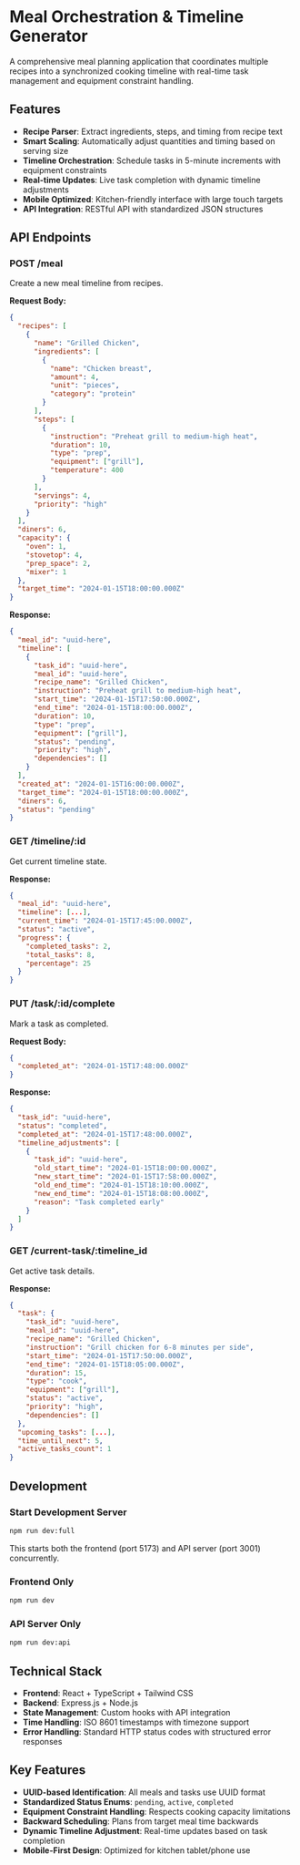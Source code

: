 # Meal Orchestration & Timeline Generator

A comprehensive meal planning application that coordinates multiple recipes into a synchronized cooking timeline with real-time task management and equipment constraint handling.

## Features

- **Recipe Parser**: Extract ingredients, steps, and timing from recipe text
- **Smart Scaling**: Automatically adjust quantities and timing based on serving size
- **Timeline Orchestration**: Schedule tasks in 5-minute increments with equipment constraints
- **Real-time Updates**: Live task completion with dynamic timeline adjustments
- **Mobile Optimized**: Kitchen-friendly interface with large touch targets
- **API Integration**: RESTful API with standardized JSON structures

## API Endpoints

### POST /meal
Create a new meal timeline from recipes.

**Request Body:**
```json
{
  "recipes": [
    {
      "name": "Grilled Chicken",
      "ingredients": [
        {
          "name": "Chicken breast",
          "amount": 4,
          "unit": "pieces",
          "category": "protein"
        }
      ],
      "steps": [
        {
          "instruction": "Preheat grill to medium-high heat",
          "duration": 10,
          "type": "prep",
          "equipment": ["grill"],
          "temperature": 400
        }
      ],
      "servings": 4,
      "priority": "high"
    }
  ],
  "diners": 6,
  "capacity": {
    "oven": 1,
    "stovetop": 4,
    "prep_space": 2,
    "mixer": 1
  },
  "target_time": "2024-01-15T18:00:00.000Z"
}
```

**Response:**
```json
{
  "meal_id": "uuid-here",
  "timeline": [
    {
      "task_id": "uuid-here",
      "meal_id": "uuid-here",
      "recipe_name": "Grilled Chicken",
      "instruction": "Preheat grill to medium-high heat",
      "start_time": "2024-01-15T17:50:00.000Z",
      "end_time": "2024-01-15T18:00:00.000Z",
      "duration": 10,
      "type": "prep",
      "equipment": ["grill"],
      "status": "pending",
      "priority": "high",
      "dependencies": []
    }
  ],
  "created_at": "2024-01-15T16:00:00.000Z",
  "target_time": "2024-01-15T18:00:00.000Z",
  "diners": 6,
  "status": "pending"
}
```

### GET /timeline/:id
Get current timeline state.

**Response:**
```json
{
  "meal_id": "uuid-here",
  "timeline": [...],
  "current_time": "2024-01-15T17:45:00.000Z",
  "status": "active",
  "progress": {
    "completed_tasks": 2,
    "total_tasks": 8,
    "percentage": 25
  }
}
```

### PUT /task/:id/complete
Mark a task as completed.

**Request Body:**
```json
{
  "completed_at": "2024-01-15T17:48:00.000Z"
}
```

**Response:**
```json
{
  "task_id": "uuid-here",
  "status": "completed",
  "completed_at": "2024-01-15T17:48:00.000Z",
  "timeline_adjustments": [
    {
      "task_id": "uuid-here",
      "old_start_time": "2024-01-15T18:00:00.000Z",
      "new_start_time": "2024-01-15T17:58:00.000Z",
      "old_end_time": "2024-01-15T18:10:00.000Z",
      "new_end_time": "2024-01-15T18:08:00.000Z",
      "reason": "Task completed early"
    }
  ]
}
```

### GET /current-task/:timeline_id
Get active task details.

**Response:**
```json
{
  "task": {
    "task_id": "uuid-here",
    "meal_id": "uuid-here",
    "recipe_name": "Grilled Chicken",
    "instruction": "Grill chicken for 6-8 minutes per side",
    "start_time": "2024-01-15T17:50:00.000Z",
    "end_time": "2024-01-15T18:05:00.000Z",
    "duration": 15,
    "type": "cook",
    "equipment": ["grill"],
    "status": "active",
    "priority": "high",
    "dependencies": []
  },
  "upcoming_tasks": [...],
  "time_until_next": 5,
  "active_tasks_count": 1
}
```

## Development

### Start Development Server
```bash
npm run dev:full
```

This starts both the frontend (port 5173) and API server (port 3001) concurrently.

### Frontend Only
```bash
npm run dev
```

### API Server Only
```bash
npm run dev:api
```

## Technical Stack

- **Frontend**: React + TypeScript + Tailwind CSS
- **Backend**: Express.js + Node.js
- **State Management**: Custom hooks with API integration
- **Time Handling**: ISO 8601 timestamps with timezone support
- **Error Handling**: Standard HTTP status codes with structured error responses

## Key Features

- **UUID-based Identification**: All meals and tasks use UUID format
- **Standardized Status Enums**: `pending`, `active`, `completed`
- **Equipment Constraint Handling**: Respects cooking capacity limitations
- **Backward Scheduling**: Plans from target meal time backwards
- **Dynamic Timeline Adjustment**: Real-time updates based on task completion
- **Mobile-First Design**: Optimized for kitchen tablet/phone use